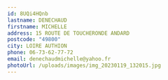 ```yaml
---
id: 8UQi4HQnb
lastname: DENECHAUD
firstname: MICHELLE
address: 15 ROUTE DE TOUCHERONDE ANDARD
postcode: "49800"
city: LOIRE AUTHION
phone: 06-73-62-77-72
email: denechaudmichelle@yahoo.fr
photoUrl: /uploads/images/img_20230119_132015.jpg
---
```

